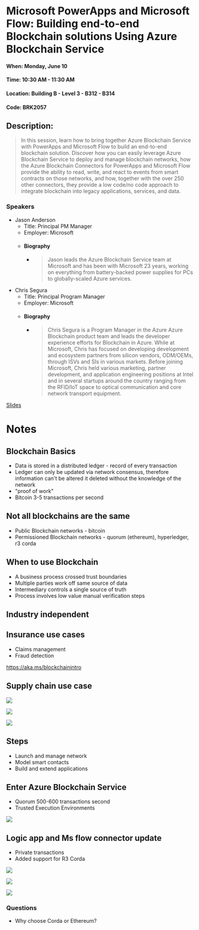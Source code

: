 # Microsoft PowerApps and Microsoft Flow: Building end-to-end Blockchain solutions Using Azure Blockchain Service
#### When:	Monday, June 10
#### Time:	10:30 AM - 11:30 AM
#### Location:	Building B - Level 3 - B312 - B314
#### Code:	BRK2057

## Description:
> In this session, learn how to bring together Azure Blockchain Service with PowerApps and Microsoft Flow to build an end-to-end blockchain solution. Discover how you can easily leverage Azure Blockchain Service to deploy and manage blockchain networks, how the Azure Blockchain Connectors for PowerApps and Microsoft Flow provide the ability to read, write, and react to events from smart contracts on those networks, and how, together with the over 250 other connectors, they provide a low code/no code approach to integrate blockchain into legacy applications, services, and data.

### Speakers
* Jason Anderson
  * Title: Principal PM Manager
  * Employer: Microsoft
  * #### Biography
    * > Jason leads the Azure Blockchain Service team at Microsoft and has been with Microsoft 23 years, working on everything from battery-backed power supplies for PCs to globally-scaled Azure services.
* Chris Segura
  * Title: Principal Program Manager
  * Employer: Microsoft
  * #### Biography
    * > Chris Segura is a Program Manager in the Azure Azure Blockchain product team and leads the developer experience efforts for Blockchain in Azure. While at Microsoft, Chris has focused on developing development and ecosystem partners from silicon vendors, ODM/OEMs, through ISVs and SIs in various markets. Before joining Microsoft, Chris held various marketing, partner development, and application engineering positions at Intel and in several startups around the country ranging from the RFID/IoT space to optical communication and core network transport equipment.


[Slides](https://google.com)


# Notes

## Blockchain Basics

- Data is stored in a distributed ledger - record of every transaction
- Ledger can only be updated via network consensus, therefore information can't be altered it deleted without the knowledge of the network
- "proof of work"
- Bitcoin 3-5 transactions per second

## Not all blockchains are the same

- Public Blockchain networks - bitcoin
- Permissioned Blockchain networks - quorum (ethereum), hyperledger, r3 corda

## When to use Blockchain

- A business process crossed trust boundaries
- Multiple parties work off same source of data
- Intermediary controls a single source of truth
- Process involves low value manual verification steps

## Industry independent

## Insurance use cases

- Claims management
- Fraud detection

https://aka.ms/blockchainintro

## Supply chain use case

![](../assets/20190610_104911-11971649-479c-419c-8057-e6924795fba3.jpg)

![](../assets/20190610_105014-c86bfe3d-b8d9-42bb-b9bf-d5b714cb3e5f.jpg)

![](../assets/20190610_105104-f45b0273-3f5c-4ea7-8608-56bb4af1a9e6.jpg)

## Steps

- Launch and manage network
- Model smart contacts
- Build and extend applications

## Enter Azure Blockchain Service

- Quorum 500-600 transactions second
- Trusted Execution Environments

![](../assets/20190610_111329-c3e6bdaa-b610-4d21-87cf-623b4b1edd26.jpg)

## Logic app and Ms flow connector update

- Private transactions
- Added support for R3 Corda

![](../assets/20190610_112254-14c002b2-14f2-4c62-b6b5-084be6a1ecfd.jpg)

![](../assets/20190610_112443-6ac5bf53-f409-45c8-b355-5f6ba6190853.jpg)

![](../assets/20190610_112517-fa2c6dbc-e8a9-4f16-b845-da551c655762.jpg)

### Questions

- Why choose Corda or Ethereum?
